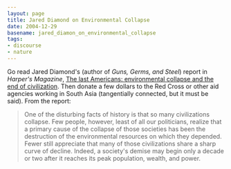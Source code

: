 ```yaml
---
layout: page
title: Jared Diamond on Environmental Collapse
date: 2004-12-29
basename: jared_diamon_on_environmental_collapse
tags:
- discourse
- nature
---
```


Go read Jared Diamond's (author of _Guns, Germs, and Steel_) report in _Harper's
Magazine_, <a
href="http://findarticles.com/p/articles/mi_m1111/is_1837_306/ai_103124295/print">The
last Americans: environmental collapse and the end of civilization</a>. Then
donate a few dollars to the Red Cross or other aid agencies working in South
Asia (tangentially connected, but it must be said). From the report:

> One of the disturbing facts of history is that so many civilizations collapse.
> Few people, however, least of all our politicians, realize that a primary
> cause of the collapse of those societies has been the destruction of the
> environmental resources on which they depended. Fewer still appreciate that
> many of those civilizations share a sharp curve of decline. Indeed, a
> society's demise may begin only a decade or two after it reaches its peak
> population, wealth, and power.
